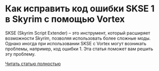# Как исправить код ошибки SKSE 1 в Skyrim с помощью Vortex



SKSE (Skyrim Script Extender) – это инструмент, который расширяет возможности Skyrim, позволяя использовать более сложные моды. Однако иногда при использовании SKSE с Vortex могут возникать проблемы, например, код ошибки 1. Эта статья поможет вам решить эту проблему.

[Читать статью полностью](https://xyberbara.com/gaming/skse-error-code-1/)
